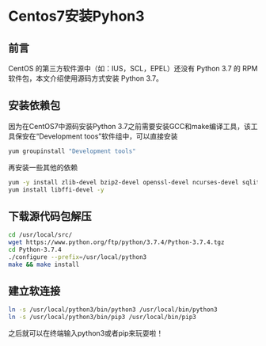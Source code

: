 # Centos7安装Pyhon3


## 前言

CentOS 的第三方软件源中（如：IUS，SCL，EPEL）还没有 Python 3.7 的 RPM 软件包，本文介绍使用源码方式安装 Python 3.7。

## 安装依赖包

因为在CentOS7中源码安装Python 3.7之前需要安装GCC和make编译工具，该工具保安在“Development toos”软件组中，可以直接安装

```bash
yum groupinstall "Development tools"
```

再安装一些其他的依赖

```bash
yum -y install zlib-devel bzip2-devel openssl-devel ncurses-devel sqlite-devel readline-devel tk-devel gdbm-devel db4-devel libpcap-devel xz-devel
yum install libffi-devel -y
```

## 下载源代码包解压

```bash
cd /usr/local/src/
wget https://www.python.org/ftp/python/3.7.4/Python-3.7.4.tgz
cd Python-3.7.4
./configure --prefix=/usr/local/python3
make && make install
```

## 建立软连接

```bash
ln -s /usr/local/python3/bin/python3 /usr/local/bin/python3
ln -s /usr/local/python3/bin/pip3 /usr/local/bin/pip3
```

之后就可以在终端输入python3或者pip来玩耍啦！

